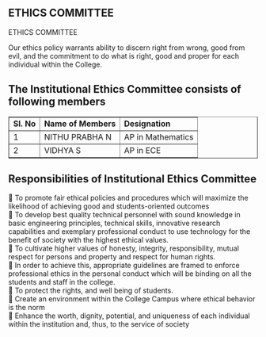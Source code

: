 <h2>ETHICS COMMITTEE</h2>
<p>  
ETHICS COMMITTEE
<p>Our ethics policy warrants ability to discern right from wrong, good from evil, and the commitment to do what is right, good and proper for each individual within the College.</p>
</p>
<h2>The Institutional Ethics Committee consists of following members</h2>
<table border="1" cellpadding="8" style="border-collapse:collapse;">
<tr><td><strong> Sl. No</strong></td><td><strong>Name of Members</strong></td><td><strong>Designation</strong></td></tr>
<tr><td>1 </td><td> NITHU PRABHA N</td><td>AP in Mathematics</td></tr>
<tr><td> 2  </td><td> VIDHYA S </td><td>AP in ECE</td></tr>
</table>
<h2>Responsibilities of Institutional Ethics Committee</h2>
<p>
	To promote fair ethical policies and procedures which will maximize the likelihood of achieving good and students-oriented outcomes<br/>
	To develop best quality technical personnel with sound knowledge in basic engineering principles, technical skills, innovative research capabilities and exemplary professional conduct to use technology for the benefit of society with the highest ethical values.<br/>
	To cultivate higher values of honesty, integrity, responsibility, mutual respect for persons and property and respect for human rights. <br/>
	In order to achieve this, appropriate guidelines are framed to enforce professional ethics in the personal conduct which will be binding on all the students and staff in the college.<br/>
	To protect the rights, and well being of students.<br/>
	Create an environment within the College Campus where ethical behavior is the norm<br/>
	Enhance the worth, dignity, potential, and uniqueness of each individual within the institution and, thus, to the service of society<br/>
</p>
</div>